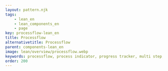 ```yaml
---
layout: pattern.njk
tags: 
    - lean_en
    - lean_components_en
    - page
key: processflow-lean_en
title: Processflow
alternativetitle: Processflow
parent: components-lean_en
image: lean/overview/processflow.webp
keywords: processflow, process indicator, progress tracker, multi step, wizard, stepper, steps
order: 200
---
```

